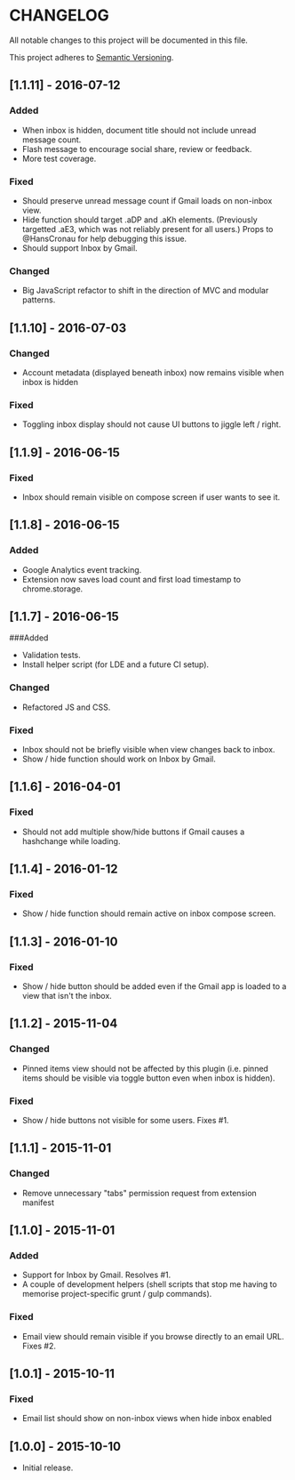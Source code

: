 # CHANGELOG
All notable changes to this project will be documented in this file.

This project adheres to [Semantic Versioning](http://semver.org/).

## [1.1.11] - 2016-07-12
### Added
- When inbox is hidden, document title should not include unread message count.
- Flash message to encourage social share, review or feedback.
- More test coverage.

### Fixed
- Should preserve unread message count if Gmail loads on non-inbox view.
- Hide function should target .aDP and .aKh elements. (Previously targetted .aE3, which was not reliably present for all users.) Props to @HansCronau for help debugging this issue.
- Should support Inbox by Gmail.

### Changed
- Big JavaScript refactor to shift in the direction of MVC and modular patterns.

## [1.1.10] - 2016-07-03
### Changed
- Account metadata (displayed beneath inbox) now remains visible when inbox is hidden

### Fixed
- Toggling inbox display should not cause UI buttons to jiggle left / right.

## [1.1.9] - 2016-06-15
### Fixed
- Inbox should remain visible on compose screen if user wants to see it.

## [1.1.8] - 2016-06-15
### Added
- Google Analytics event tracking.
- Extension now saves load count and first load timestamp to chrome.storage.

## [1.1.7] - 2016-06-15
###Added
- Validation tests.
- Install helper script (for LDE and a future CI setup).

### Changed
- Refactored JS and CSS.

### Fixed
- Inbox should not be briefly visible when view changes back to inbox.
- Show / hide function should work on Inbox by Gmail.

## [1.1.6] - 2016-04-01
### Fixed
- Should not add multiple show/hide buttons if Gmail causes a hashchange while loading.

## [1.1.4] - 2016-01-12
### Fixed
- Show / hide function should remain active on inbox compose screen.

## [1.1.3] - 2016-01-10
### Fixed
- Show / hide button should be added even if the Gmail app is loaded to a
view that isn't the inbox.

## [1.1.2] - 2015-11-04
### Changed
- Pinned items view should not be affected by this plugin (i.e. pinned items should be visible via toggle button even when inbox is hidden).

### Fixed
- Show / hide buttons not visible for some users. Fixes #1.

## [1.1.1] - 2015-11-01
### Changed
- Remove unnecessary "tabs" permission request from extension manifest

## [1.1.0] - 2015-11-01
### Added
- Support for Inbox by Gmail. Resolves #1.
- A couple of development helpers (shell scripts that stop me having to memorise project-specific grunt / gulp commands).

### Fixed
- Email view should remain visible if you browse directly to an email URL. Fixes #2.

## [1.0.1] - 2015-10-11
### Fixed
- Email list should show on non-inbox views when hide inbox enabled

## [1.0.0] - 2015-10-10
- Initial release.